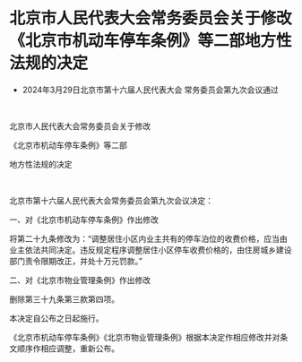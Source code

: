 # 北京市人民代表大会常务委员会关于修改《北京市机动车停车条例》等二部地方性法规的决定

- 2024年3月29日北京市第十六届人民代表大会
  常务委员会第九次会议通过

<!-- INFO END -->

​

北京市人民代表大会常务委员会关于修改

《北京市机动车停车条例》等二部

地方性法规的决定

​

北京市第十六届人民代表大会常务委员会第九次会议决定：

一、对《北京市机动车停车条例》作出修改

将第二十九条修改为：“调整居住小区内业主共有的停车泊位的收费价格，应当由业主依法共同决定。违反规定程序调整居住小区停车收费价格的，由住房城乡建设部门责令限期改正，并处十万元罚款。”

二、对《北京市物业管理条例》作出修改

删除第三十九条第三款第四项。

本决定自公布之日起施行。

《北京市机动车停车条例》《北京市物业管理条例》根据本决定作相应修改并对条文顺序作相应调整，重新公布。
